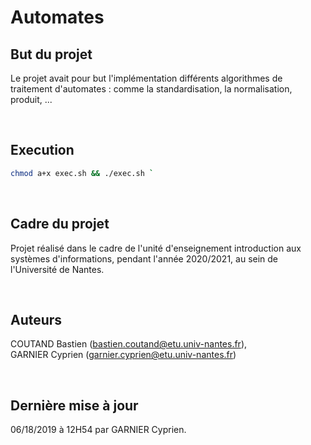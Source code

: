 # Automates

## But du projet

Le projet avait pour but l'implémentation différents algorithmes de traitement d'automates : comme la standardisation, la normalisation, produit, ...

<br/>

## Execution

```bash
chmod a+x exec.sh && ./exec.sh `
```

<br/>

## Cadre du projet 

Projet réalisé dans le cadre de l'unité d'enseignement introduction aux systèmes d'informations, pendant l'année 2020/2021, au sein de l'Université de Nantes.
 
<br/>

## Auteurs

COUTAND Bastien (bastien.coutand@etu.univ-nantes.fr), <br>
GARNIER Cyprien (garnier.cyprien@etu.univ-nantes.fr)

<br/>

## Dernière mise à jour
 
06/18/2019 à 12H54 par GARNIER Cyprien.
 
